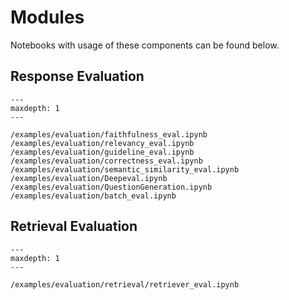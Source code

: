 # Modules

Notebooks with usage of these components can be found below.

## Response Evaluation

```{toctree}
---
maxdepth: 1
---

/examples/evaluation/faithfulness_eval.ipynb
/examples/evaluation/relevancy_eval.ipynb
/examples/evaluation/guideline_eval.ipynb
/examples/evaluation/correctness_eval.ipynb
/examples/evaluation/semantic_similarity_eval.ipynb
/examples/evaluation/Deepeval.ipynb
/examples/evaluation/QuestionGeneration.ipynb
/examples/evaluation/batch_eval.ipynb
```

## Retrieval Evaluation

```{toctree}
---
maxdepth: 1
---

/examples/evaluation/retrieval/retriever_eval.ipynb
```

